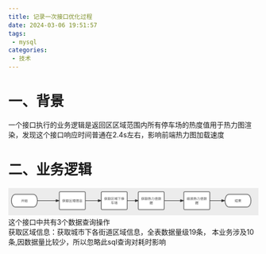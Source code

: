 ```yaml
---
title: 记录一次接口优化过程
date: 2024-03-06 19:51:57
tags:
 - mysql
categories:
 - 技术
---
```


# 一、背景
一个接口执行的业务逻辑是返回区区域范围内所有停车场的热度值用于热力图渲染，发现这个接口响应时间普通在2.4s左右，影响前端热力图加载速度

# 二、业务逻辑
![optimization_flow.png](../images/optimization_flow.png)
这个接口中共有3个数据查询操作<br>
获取区域信息：获取城市下各街道区域信息，全表数据量级19条， 本业务涉及10条,因数据量比较少，所以忽略此sql查询对耗时影响
